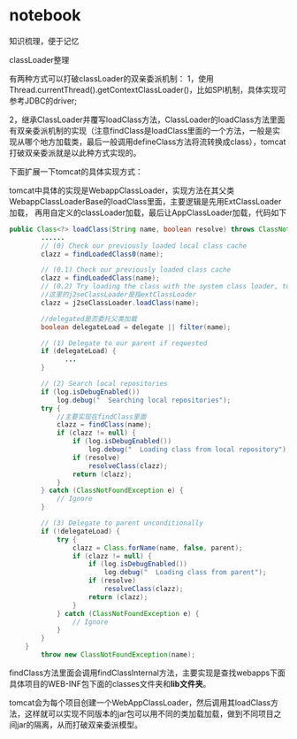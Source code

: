 # notebook
知识梳理，便于记忆

classLoader整理

有两种方式可以打破classLoader的双亲委派机制：
1，使用Thread.currentThread().getContextClassLoader()，比如SPI机制，具体实现可参考JDBC的driver;

2，继承ClassLoader并覆写loadClass方法，ClassLoader的loadClass方法里面有双亲委派机制的实现（注意findClass是loadClass里面的一个方法，一般是实现从哪个地方加载类，最后一般调用defineClass方法将流转换成class），tomcat打破双亲委派就是以此种方式实现的。

下面扩展一下tomcat的具体实现方式：

tomcat中具体的实现是WebappClassLoader，实现方法在其父类WebappClassLoaderBase的loadClass里面，主要逻辑是先用ExtClassLoader加载，
再用自定义的classLoader加载，最后让AppClassLoader加载，代码如下
```java
public Class<?> loadClass(String name, boolean resolve) throws ClassNotFoundException {
 		......
        // (0) Check our previously loaded local class cache
        clazz = findLoadedClass0(name);

        // (0.1) Check our previously loaded class cache
        clazz = findLoadedClass(name);
        // (0.2) Try loading the class with the system class loader, to prevent the webapp from overriding J2SE classes
        //这里的j2seClassLoader是指extClassLoader
        clazz = j2seClassLoader.loadClass(name);

        //delegated是否委托父类加载
        boolean delegateLoad = delegate || filter(name);

        // (1) Delegate to our parent if requested
        if (delegateLoad) {
              ...
        }

        // (2) Search local repositories
        if (log.isDebugEnabled())
            log.debug("  Searching local repositories");
        try {
            //主要实现在findClass里面
            clazz = findClass(name);
            if (clazz != null) {
                if (log.isDebugEnabled())
                    log.debug("  Loading class from local repository");
                if (resolve)
                    resolveClass(clazz);
                return (clazz);
            }
        } catch (ClassNotFoundException e) {
            // Ignore
        }

        // (3) Delegate to parent unconditionally
        if (!delegateLoad) {
            try {
                clazz = Class.forName(name, false, parent);
                if (clazz != null) {
                    if (log.isDebugEnabled())
                        log.debug("  Loading class from parent");
                    if (resolve)
                        resolveClass(clazz);
                    return (clazz);
                }
            } catch (ClassNotFoundException e) {
                // Ignore
            }
        }
    }
        throw new ClassNotFoundException(name);
```
findClass方法里面会调用findClassInternal方法，主要实现是查找webapps下面具体项目的WEB-INF包下面的classes文件夹和**lib文件夹**。

tomcat会为每个项目创建一个WebAppClassLoader，然后调用其loadClass方法，这样就可以实现不同版本的jar包可以用不同的类加载加载，做到不同项目之间jar的隔离，从而打破双亲委派模型。
